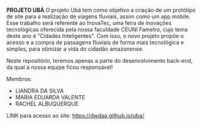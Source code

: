 **PROJETO UBÁ**
O projeto Ubá tem como objetivo a criação de um protótipo de site para a realização de viagens fluviais, assim como um app mobile. Esse trabalho será referente ao InovaTec, uma feira de inovações tecnológicas oferecida pela nossa faculdade CEUNI Fametro, cujo tema deste ano é "Cidades Inteligentes". Com isso, o novo projeto propõe o acesso e a compra de passagens fluviais de forma mais tecnológica e simples, para otimizar a vida do cidadão amazonense.

Neste repositório, teremos apenas a parte do desenvolvimento back-end, da qual a nossa equipe ficou responsável!

Membros:
- LIANDRA DA SILVA
- MARIA EDUARDA VALENTE
- RACHEL ALBUQUERQUE
  
LINK para acesso ao site:
https://dwdaa.github.io/uba/
